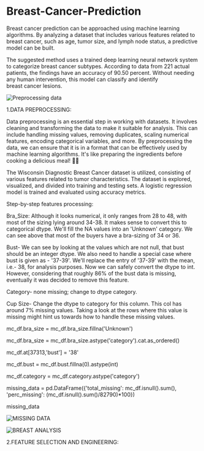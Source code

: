 # Breast-Cancer-Prediction
 Breast cancer prediction can be approached using machine learning algorithms. By analyzing a dataset that includes various features related to breast cancer, such as age, tumor size, and lymph node status, a predictive model can be built. 


The suggested method uses a trained deep learning neural network system to categorize breast cancer subtypes. According to data from 221 actual patients, the findings have an accuracy of 90.50 percent. Without needing any human intervention, this model can classify and identify breast cancer lesions.



![Preprocessing data](https://github.com/Rajendradegala/Breast-Cancer-Prediction/assets/140039152/a9fee7a7-a692-4433-be2a-1b14c398dcb2)

1.DATA  PREPROCESSING:

Data preprocessing is an essential step in working with datasets. It involves cleaning and transforming the data to make it suitable for analysis. This can include handling missing values, removing duplicates, scaling numerical features, encoding categorical variables, and more. By preprocessing the data, we can ensure that it is in a format that can be effectively used by machine learning algorithms. It's like preparing the ingredients before cooking a delicious meal! 🍳🥘


The Wisconsin Diagnostic Breast Cancer dataset is utilized, consisting of various features related to tumor characteristics. The dataset is explored, visualized, and divided into training and testing sets. A logistic regression model is trained and evaluated using accuracy metrics.


Step-by-step features processing:

Bra_Size: Although it looks numerical, it only ranges from 28 to 48, with most of the sizing lying around 34-38. It makes sense to convert this to categorical dtype. We'll fill the NA values into an 'Unknown' category. We can see above that most of the buyers have a bra-sizing of 34 or 36.


Bust- We can see by looking at the values which are not null, that bust should be an integer dtype. We also need to handle a special case where bust is given as - '37-39'.
We'll replace the entry of '37-39' with the mean, i.e.- 38, for analysis purposes. Now we can safely convert the dtype to int. However, considering that roughly 86% of the bust data is missing, eventually it was decided to remove this feature.


Category- none missing; change to dtype category.


Cup Size- Change the dtype to category for this column. This col has around 7% missing values. Taking a look at the rows where this value is missing might hint us towards how to handle these missing values.


mc_df.bra_size = mc_df.bra_size.fillna('Unknown')


mc_df.bra_size = mc_df.bra_size.astype('category').cat.as_ordered()


mc_df.at[37313,'bust'] = '38'

mc_df.bust = mc_df.bust.fillna(0).astype(int)

mc_df.category = mc_df.category.astype('category')

missing_data = pd.DataFrame({'total_missing': mc_df.isnull().sum(), 'perc_missing': (mc_df.isnull().sum()/82790)*100})

missing_data

![MISSING DATA](https://github.com/Rajendradegala/Breast-Cancer-Prediction/assets/140039152/5e8d81df-59f0-4ebb-a01f-f8209bf8de44)


![BREAST ANALYSIS](https://github.com/Rajendradegala/Breast-Cancer-Prediction/assets/140039152/cddab1fa-7d47-4675-9150-6c20a96194a0)


2.FEATURE SELECTION AND ENGINEERING:


